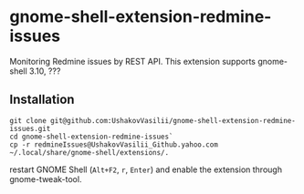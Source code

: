 gnome-shell-extension-redmine-issues
====================================

Monitoring Redmine issues by REST API.
This extension supports gnome-shell 3.10, ???

## Installation

    git clone git@github.com:UshakovVasilii/gnome-shell-extension-redmine-issues.git
    cd gnome-shell-extension-redmine-issues`
    cp -r redmineIssues@UshakovVasilii_Github.yahoo.com ~/.local/share/gnome-shell/extensions/.
restart GNOME Shell (`Alt+F2`, `r`, `Enter`) and enable the extension through gnome-tweak-tool.
